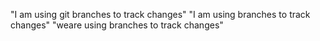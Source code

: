 "I am using git branches to track changes" 
"I am using branches to track changes" 
"weare using branches to track changes" 
